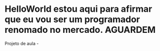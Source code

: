 # HelloWorld estou aqui para afirmar que eu vou ser um programador renomado no mercado. AGUARDEM
Projeto de aula - 
